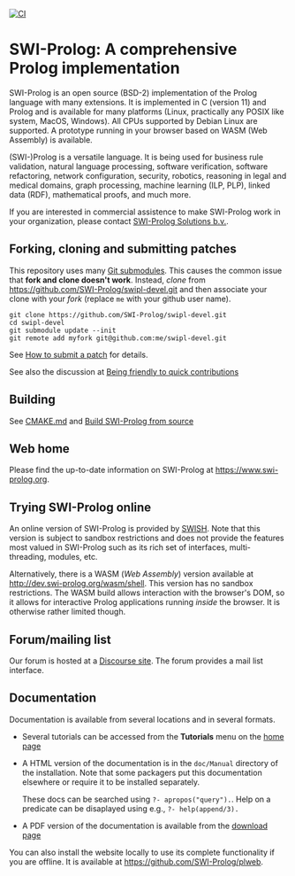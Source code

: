 [![CI](https://github.com/SWI-Prolog/swipl/actions/workflows/ci.yml/badge.svg?branch=master)](https://github.com/SWI-Prolog/swipl/actions/workflows/ci.yml)

# SWI-Prolog: A comprehensive Prolog implementation

SWI-Prolog is an open  source  (BSD-2)   implementation  of  the  Prolog
language with many extensions. It is implemented   in C (version 11) and
Prolog and is available for many platforms (Linux, practically any POSIX
like system, MacOS, Windows). All  CPUs   supported  by Debian Linux are
supported. A prototype running  in  your   browser  based  on  WASM (Web
Assembly) is available.

(SWI-)Prolog is a versatile language. It is being used for business rule
validation, natural language processing, software verification, software
refactoring, network configuration,  security,   robotics,  reasoning in
legal and medical domains,  graph   processing,  machine  learning (ILP,
PLP), linked data (RDF), mathematical proofs, and much more.

If you are interested in commercial   assistence to make SWI-Prolog work
in   your   organization,   please     contact   [SWI-Prolog   Solutions
b.v.](https://swi-prolog.com/).


## Forking, cloning and submitting patches

This           repository           uses             many           [Git
submodules](https://git-scm.com/book/en/v2/Git-Tools-Submodules).   This
causes the common issue that __fork   and clone doesn't work__. Instead,
_clone_  from  https://github.com/SWI-Prolog/swipl-devel.git   and  then
associate your clone with your  _fork_   (replace  `me` with your github
user name).

    git clone https://github.com/SWI-Prolog/swipl-devel.git
    cd swipl-devel
    git submodule update --init
    git remote add myfork git@github.com:me/swipl-devel.git

See [How to submit a patch](https://www.swi-prolog.org/howto/SubmitPatch.html)
for details.

See   also   the   discussion    at     [Being    friendly    to   quick
contributions](https://swi-prolog.discourse.group/t/being-friendly-to-quick-contributions/493/6)


## Building

See
[CMAKE.md](https://github.com/SWI-Prolog/swipl-devel/blob/master/CMAKE.md)
and [Build SWI-Prolog from source](https://www.swi-prolog.org/build/)


## Web home

Please   find   the   up-to-date   information     on    SWI-Prolog   at
https://www.swi-prolog.org.

## Trying SWI-Prolog online

An    online    version    of     SWI-Prolog      is     provided     by
[SWISH](https://swish.swi-prolog.org). Note that this version is subject
to sandbox restrictions and does not provide the features most valued in
SWI-Prolog such as its rich set of interfaces, multi-threading, modules,
etc.

Alternatively, there is  a WASM (_Web Assembly_)  version available at
http://dev.swi-prolog.org/wasm/shell.   This  version has  no  sandbox
restrictions.  The  WASM build  allows interaction with  the browser's
DOM, so it allows for interactive Prolog applications running _inside_
the browser.  It is otherwise rather limited though.


## Forum/mailing list

Our       forum       is       hosted        at       a       [Discourse
site](https://swi-prolog.discourse.group/). The forum provides   a  mail
list interface.


## Documentation

Documentation is available from several locations and in several formats.

  - Several tutorials can be accessed from the __Tutorials__ menu on
    the [home page](https://www.swi-prolog.org)

  - A HTML version of the documentation is in the `doc/Manual` directory
    of the installation.  Note that some packagers put this documentation
    elsewhere or require it to be installed separately.

    These docs can be searched using `?- apropos("query").`.  Help on
    a predicate can be disaplayed using e.g., `?- help(append/3).`

  - A PDF version of the documentation is available from the [download
    page](https://www.swi-prolog.org/download/devel)

You  can  also  install  the  website    locally  to  use  its  complete
functionality   if   you   are    offline.     It    is   available   at
https://github.com/SWI-Prolog/plweb.

